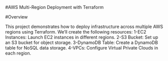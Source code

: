 #AWS Multi-Region Deployment with Terraform

#Overview

This project demonstrates how to deploy infrastructure across multiple AWS regions using Terraform. We’ll create the following resources:
1-EC2 Instances: Launch EC2 instances in different regions.
2-S3 Bucket: Set up an S3 bucket for object storage.
3-DynamoDB Table: Create a DynamoDB table for NoSQL data storage.
4-VPCs: Configure Virtual Private Clouds in each region.
